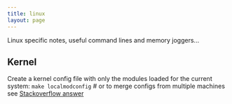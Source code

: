 ```yaml
---
title: linux
layout: page
---
```


Linux specific notes, useful command lines and memory joggers...

Kernel
------

Create a kernel config file with only the modules loaded for the current system:
`make localmodconfig` # or to merge configs from multiple machines see [Stackoverflow answer](http://stackoverflow.com/questions/11470447/trying-to-find-all-the-kernel-modules-needed-for-my-machine-using-shell-script)
